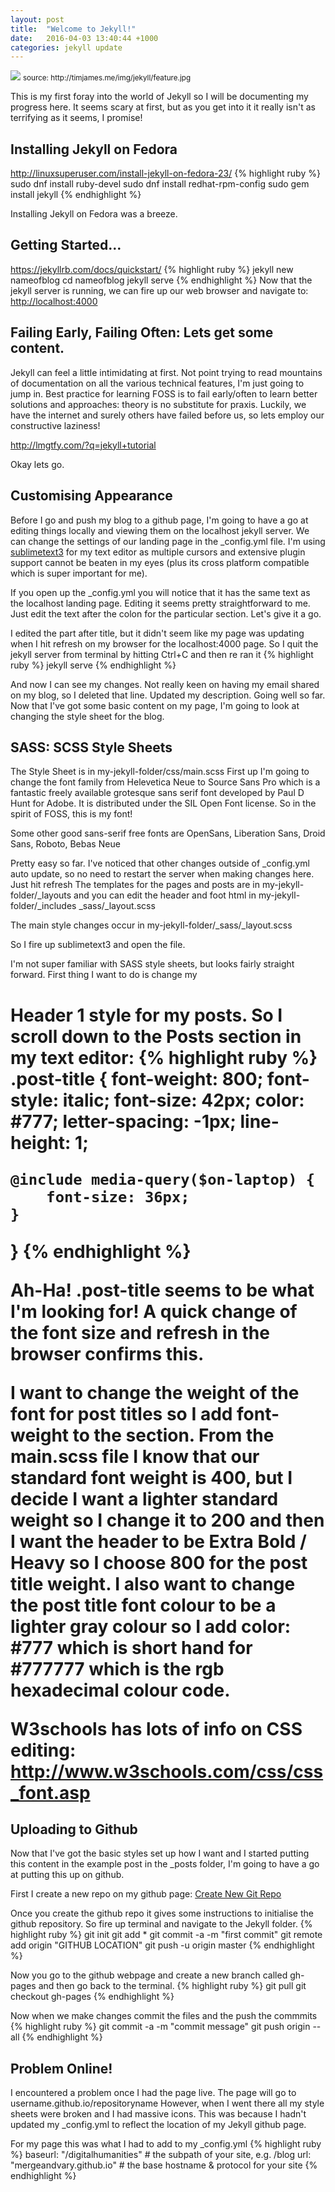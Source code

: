 ```yaml
---
layout: post
title:  "Welcome to Jekyll!"
date:   2016-04-03 13:40:44 +1000
categories: jekyll update
---
```


<img src="http://timjames.me/img/jekyll/feature.jpg">
<small>source: http://timjames.me/img/jekyll/feature.jpg</small>

This is my first foray into the world of Jekyll so I will be documenting my progress here. It seems scary at first, but as you get into it it really isn't as terrifying as it seems, I promise!
<h2>Installing Jekyll on Fedora</h2>
<a href="http://linuxsuperuser.com/install-jekyll-on-fedora-23/">http://linuxsuperuser.com/install-jekyll-on-fedora-23/</a>
{% highlight ruby %}
sudo dnf install ruby-devel
sudo dnf install redhat-rpm-config
sudo gem install jekyll
{% endhighlight %}

Installing Jekyll on Fedora was a breeze.

<h2>Getting Started…</h2>
<a href="https://jekyllrb.com/docs/quickstart/">https://jekyllrb.com/docs/quickstart/</a>
{% highlight ruby %}
jekyll new nameofblog
cd nameofblog
jekyll serve
{% endhighlight %}
Now that the jekyll server is running, we can fire up our web browser and navigate to: <a href="http://localhost:4000">http://localhost:4000</a>
<h2>Failing Early, Failing Often: Lets get some content.</h2>
Jekyll can feel a little intimidating at first. Not point trying to read mountains of documentation on all the various technical features, I'm just going to jump in. Best practice for learning FOSS is to fail early/often to learn better solutions and approaches: theory is no substitute for praxis. Luckily, we have the internet and surely others have failed before us, so lets employ our constructive laziness!

<a href="http://lmgtfy.com/?q=jekyll+tutorial">http://lmgtfy.com/?q=jekyll+tutorial</a>

Okay lets go.

<h2>Customising Appearance</h2>
Before I go and push my blog to a github page, I'm going to have a go at editing things locally and viewing them on the localhost jekyll server.
We can change the settings of our landing page in the _config.yml file. I'm using <a href="https://www.sublimetext.com/3">sublimetext3</a> for my text editor as multiple cursors and extensive plugin support cannot be beaten in my eyes (plus its cross platform compatible which is super important for me).

If you open up the _config.yml you will notice that it has the same text as the localhost landing page. Editing it seems pretty straightforward to me. Just edit the text after the colon for the particular section. Let's give it a go.

I edited the part after title, but it didn't seem like my page was updating when I hit refresh on my browser for the localhost:4000 page. So I quit the jekyll server from terminal by hitting Ctrl+C and then re ran it
{% highlight ruby %}
jekyll serve
{% endhighlight %}


And now I can see my changes. 
Not really keen on having my email shared on my blog, so I deleted that line. Updated my description. Going well so far. Now that I've got some basic content on my page, I'm going to look at changing the style sheet for the blog.


<h2>SASS: SCSS Style Sheets</h2>
The Style Sheet is in my-jekyll-folder/css/main.scss
First up I'm going to change the font family from Helevetica Neue to Source Sans Pro which is a fantastic freely available grotesque sans serif font developed by Paul D Hunt for Adobe. It is distributed under the SIL Open Font license. So in the spirit of FOSS, this is my font!  

Some other good sans-serif free fonts are OpenSans, Liberation Sans, Droid Sans, Roboto, Bebas Neue

Pretty easy so far.
I've noticed that other changes outside of _config.yml auto update, so no need to restart the server when making changes here. Just hit refresh
The templates for the pages and posts are in my-jekyll-folder/_layouts and you can edit the header and foot html in my-jekyll-folder/_includes
_sass/_layout.scss

The main style changes occur in my-jekyll-folder/_sass/_layout.scss 

So I fire up sublimetext3 and open the file.

I'm not super familiar with SASS style sheets, but looks fairly straight forward. First thing I want to do is change my <h1> Header 1 style for my posts. So I scroll down to the Posts section in my text editor:
{% highlight ruby %}
.post-title {
    font-weight: 800;
    font-style: italic;
    font-size: 42px;
    color: #777;
    letter-spacing: -1px;
    line-height: 1;

    @include media-query($on-laptop) {
        font-size: 36px;
    }
}
{% endhighlight %}

Ah-Ha! .post-title seems to be what I'm looking for! A quick change of the font size and refresh in the browser confirms this. 

I want to change the weight of the font for post titles so I add font-weight to the section. From the main.scss file I know that our standard font weight is 400, but I decide I want a lighter standard weight so I change it to 200 and then I want the header to be Extra Bold / Heavy so I choose 800 for the post title weight. I also want to change the post title font colour to be a lighter gray colour so I add color: #777 which is short hand for #777777 which is the rgb hexadecimal colour code.

W3schools has lots of info on CSS editing:   <a href="http://www.w3schools.com/css/css_font.asp">http://www.w3schools.com/css/css_font.asp</a>

<h2>Uploading to Github</h2>
Now that I've got the basic styles set up how I want and I started putting this content in the example post in the _posts folder, I'm going to have a go at putting this up on github.

First I create a new repo on my github page: <a href="https://github.com/new">Create New Git Repo</a>

Once you create the github repo it gives some instructions to initialise the github repository. So fire up terminal and navigate to the Jekyll folder.
{% highlight ruby %}
git init
git add *
git commit -a -m "first commit"
git remote add origin "GITHUB LOCATION"
git push -u origin master
{% endhighlight %}

Now you go to the github webpage and create a new branch called gh-pages and then go back to the terminal.
{% highlight ruby %}
git pull
git checkout gh-pages
{% endhighlight %}

Now when we make changes commit the files and the push the commmits
{% highlight ruby %}
git commit -a -m "commit message"
git push origin --all
{% endhighlight %}


<h2>Problem Online!</h2>
I encountered a problem once I had the page live. The page will go to username.github.io/repositoryname
However, when I went there all my style sheets were broken and I had massive icons. This was because I hadn't updated my _config.yml to reflect the location of my Jekyll github page.

For my page this was what I had to add to my _config.yml
{% highlight ruby %}
baseurl: "/digitalhumanities" # the subpath of your site, e.g. /blog
url: "mergeandvary.github.io" # the base hostname & protocol for your site
{% endhighlight %}